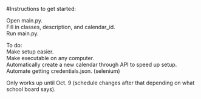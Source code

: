 #Instructions to get started:  
  
Open main.py.  
Fill in classes, description, and calendar_id.  
Run main.py.

To do:  
Make setup easier.  
Make executable on any computer.  
Automatically create a new calendar through API to speed up setup.  
Automate getting credentials.json. (selenium)  
  
Only works up until Oct. 9 (schedule changes after that depending on what school board says).
